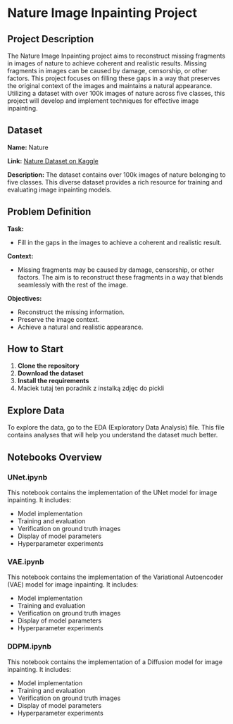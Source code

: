 # Nature Image Inpainting Project


## Project Description
The Nature Image Inpainting project aims to reconstruct missing fragments in images of nature to achieve coherent and realistic results. Missing fragments in images can be caused by damage, censorship, or other factors. This project focuses on filling these gaps in a way that preserves the original context of the images and maintains a natural appearance. Utilizing a dataset with over 100k images of nature across five classes, this project will develop and implement techniques for effective image inpainting.

## Dataset

**Name:** Nature

**Link:** [Nature Dataset on Kaggle](https://www.kaggle.com/datasets/heyitsfahd/nature)

**Description:** The dataset contains over 100k images of nature belonging to five classes. This diverse dataset provides a rich resource for training and evaluating image inpainting models.

## Problem Definition

**Task:** 
- Fill in the gaps in the images to achieve a coherent and realistic result.

**Context:**
- Missing fragments may be caused by damage, censorship, or other factors. The aim is to reconstruct these fragments in a way that blends seamlessly with the rest of the image.

**Objectives:**
- Reconstruct the missing information.
- Preserve the image context.
- Achieve a natural and realistic appearance.

## How to Start
1. **Clone the repository**
2. **Download the dataset**
3. **Install the requirements**
4. Maciek tutaj ten poradnik z instalką zdjęc do pickli

## Explore Data
To explore the data, go to the EDA (Exploratory Data Analysis) file. This file contains analyses that will help you understand the dataset much better.


## Notebooks Overview

### UNet.ipynb
This notebook contains the implementation of the UNet model for image inpainting. It includes:
- Model implementation
- Training and evaluation
- Verification on ground truth images
- Display of model parameters
- Hyperparameter experiments

### VAE.ipynb
This notebook contains the implementation of the Variational Autoencoder (VAE) model for image inpainting. It includes:
- Model implementation
- Training and evaluation
- Verification on ground truth images
- Display of model parameters
- Hyperparameter experiments

### DDPM.ipynb
This notebook contains the implementation of a Diffusion model for image inpainting. It includes:
- Model implementation
- Training and evaluation
- Verification on ground truth images
- Display of model parameters
- Hyperparameter experiments
